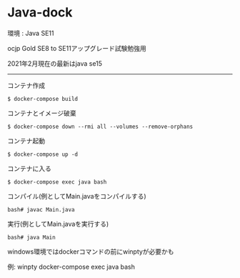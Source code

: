 # Java-dock

環境 : Java SE11

ocjp Gold SE8 to SE11アップグレード試験勉強用

2021年2月現在の最新はjava se15

_____________________________________
コンテナ作成

```
$ docker-compose build
```

コンテナとイメージ破棄

```
$ docker-compose down --rmi all --volumes --remove-orphans
```

コンテナ起動

```
$ docker-compose up -d
```

コンテナに入る

```
$ docker-compose exec java bash
```

コンパイル(例としてMain.javaをコンパイルする)

```
bash# javac Main.java
```

実行(例としてMain.javaを実行する)

```
bash# java Main
```

windows環境ではdockerコマンドの前にwinptyが必要かも

例: winpty docker-compose exec java bash
